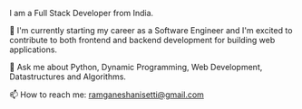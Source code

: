 I am a Full Stack Developer  from India.

🔭 I'm currently starting my career as a Software Engineer and I'm excited to contribute to both frontend and backend development for building web applications.

💬 Ask me about Python, Dynamic Programming, Web Development, Datastructures and Algorithms.

📫 How to reach me: ramganeshanisetti@gmail.com
